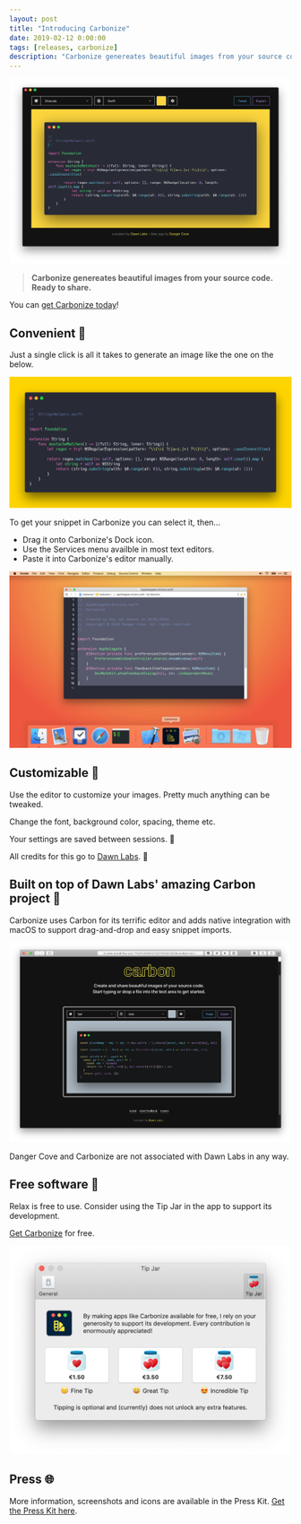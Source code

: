 ```yaml
---
layout: post
title: "Introducing Carbonize"
date: 2019-02-12 0:00:00
tags: [releases, carbonize]
description: "Carbonize genereates beautiful images from your source code. Ready to share."
---
```


![A screenshot of the main window of Carbonize](/assets/img/app/carbonize-mainwindow.png)

> **Carbonize genereates beautiful images from your source code. Ready to share.**

You can [get Carbonize today](/carbonize)!

## Convenient 🍹

Just a single click is all it takes to generate an image like the one on the below.

![An image generated by Carbonize](/assets/img/app/carbonize-export.jpg)

To get your snippet in Carbonize you can select it, then...

* Drag it onto Carbonize's Dock icon.
* Use the Services menu availble in most text editors.
* Paste it into Carbonize's editor manually.

![A desktop screenshot showing you can drag code onto the Dock icon](/assets/img/app/carbonize-drag-onto-dock.jpg)

## Customizable 🎨

Use the editor to customize your images. Pretty much anything can be tweaked.

Change the font, background color, spacing, theme etc.

Your settings are saved between sessions. 💾

All credits for this go to [Dawn Labs](https://dawnlabs.io). 🙌

## Built on top of Dawn Labs' amazing Carbon project 💪

Carbonize uses Carbon for its terrific editor and adds native integration with macOS to support drag-and-drop and easy snippet imports.

![Screenshot of carbon.now.sh running in Safari](/assets/img/app/carbonize-carbon.png)

Danger Cove and Carbonize are not associated with Dawn Labs in any way.

## Free software 🌴
Relax is free to use. Consider using the Tip Jar in the app to support its development.

[Get Carbonize](/carbonize) for free.

![A screensot of Carbonize's tip jar screen](/assets/img/app/carbonize-tip-jar@2x.png)

## Press 🌐
More information, screenshots and icons are available in the Press Kit. [Get the Press Kit here](/carbonize/presskit).
